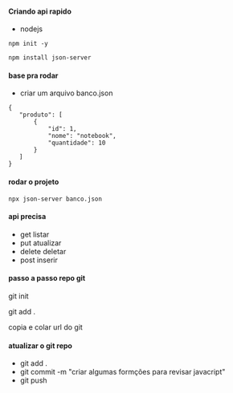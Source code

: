 #### Criando api rapido

* nodejs
```
npm init -y
```

```
npm install json-server
```

#### base pra rodar

* criar um arquivo banco.json
 ```
{
    "produto": [
        {
            "id": 1,
            "nome": "notebook",
            "quantidade": 10
        }
    ]
}
 ```

#### rodar o projeto

```
npx json-server banco.json
```

#### api precisa
* get listar
* put atualizar
* delete deletar
* post inserir

#### passo a passo repo git

git init

git add .

copia e colar url do git

#### atualizar o git repo

* git add .
* git commit -m "criar algumas formções para revisar javacript"
* git push